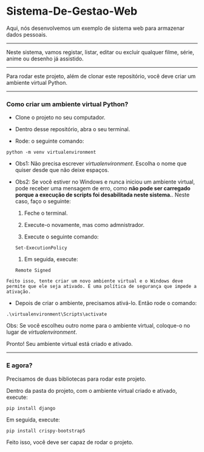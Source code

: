 # Sistema-De-Gestao-Web
Aqui, nós desenvolvemos um exemplo de sistema web para armazenar dados pessoais.

***

Neste sistema, vamos registar, listar, editar ou excluir qualquer filme, série, anime ou desenho já assistido.

***
Para rodar este projeto, além de clonar este repositório, você deve criar um ambiente virtual Python.

***

### Como criar um ambiente virtual Python?

* Clone o projeto no seu computador.

* Dentro desse repositório, abra o seu terminal.

* Rode: o seguinte comando:
```
python -m venv virtualenvironment
```
   * Obs1: Não precisa escrever _virtualenvironment_. Escolha o nome que quiser desde que não deixe espaços.

   * Obs2: Se você estiver no Windows e nunca iniciou um ambiente virtual, pode receber uma mensagem de erro, como **não pode ser carregado porque a execução de scripts foi desabilitada neste sistema.**. Neste caso, faço o seguinte:
      
      1. Feche o terminal.

      1. Execute-o novamente, mas como admnistrador.

      1. Execute o seguinte comando: 
      ```
      Set-ExecutionPolicy
      ```

      1. Em seguida, execute: 
      ```
      Remote Signed
      
      ```
    Feito isso, tente criar um novo ambiente virtual e o Windows deve permite que ele seja ativado. É uma política de segurança que impede a ativação.

* Depois de criar o ambiente, precisamos ativá-lo. Então rode o comando:

```
.\virtualenvironment\Scripts\activate
```
Obs: Se você escolheu outro nome para o ambiente virtual, coloque-o no lugar de _virtualenvironment_.

Pronto! Seu ambiente virtual está criado e ativado.

***

### E agora?

Precisamos de duas bibliotecas para rodar este projeto.

Dentro da pasta do projeto, com o ambiente virtual criado e ativado, execute:
```
pip install django
```

Em seguida, execute:

```
pip install crispy-bootstrap5
```

Feito isso, você deve ser capaz de rodar o projeto.